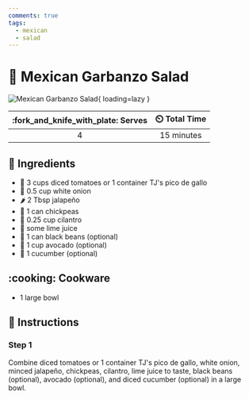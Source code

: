 ```yaml
---
comments: true
tags:
  - mexican
  - salad
---
```

# :green_salad: Mexican Garbanzo Salad

![Mexican Garbanzo Salad](../assets/images/mexican-garbanzo-salad.jpg){ loading=lazy }

| :fork_and_knife_with_plate: Serves | :timer_clock: Total Time |
|:----------------------------------:|:-----------------------: |
| 4 | 15 minutes |

## :salt: Ingredients

- :tomato: 3 cups diced tomatoes or 1 container TJ's pico de gallo
- :onion: 0.5 cup white onion
- :hot_pepper: 2 Tbsp jalapeño
- :falafel: 1 can chickpeas
- :herb: 0.25 cup cilantro
- :lemon: some lime juice
- :canned_food: 1 can black beans (optional)
- :avocado: 1 cup avocado (optional)
- :cucumber: 1 cucumber (optional)

## :cooking: Cookware

- 1 large bowl

## :pencil: Instructions

### Step 1

Combine diced tomatoes or 1 container TJ's pico de gallo, white onion, minced jalapeño, chickpeas, cilantro, lime juice
to taste, black beans (optional), avocado (optional), and diced cucumber (optional) in a large bowl.
